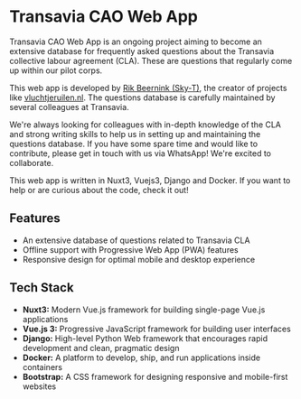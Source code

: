 # Transavia CAO Web App

Transavia CAO Web App is an ongoing project aiming to become an extensive database for frequently asked questions about the Transavia collective labour agreement (CLA). These are questions that regularly come up within our pilot corps.

This web app is developed by [Rik Beernink (Sky-T)](https://www.sky-t.nl), the creator of projects like [vluchtjeruilen.nl](https://www.vluchtjeruilen.nl). The questions database is carefully maintained by several colleagues at Transavia.

We're always looking for colleagues with in-depth knowledge of the CLA and strong writing skills to help us in setting up and maintaining the questions database. If you have some spare time and would like to contribute, please get in touch with us via WhatsApp! We're excited to collaborate.

This web app is written in Nuxt3, Vuejs3, Django and Docker. If you want to help or are curious about the code, check it out!

## Features

- An extensive database of questions related to Transavia CLA
- Offline support with Progressive Web App (PWA) features
- Responsive design for optimal mobile and desktop experience

## Tech Stack

- **Nuxt3:** Modern Vue.js framework for building single-page Vue.js applications
- **Vue.js 3:** Progressive JavaScript framework for building user interfaces
- **Django:** High-level Python Web framework that encourages rapid development and clean, pragmatic design
- **Docker:** A platform to develop, ship, and run applications inside containers
- **Bootstrap:** A CSS framework for designing responsive and mobile-first websites
